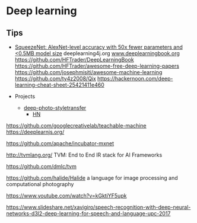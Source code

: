 # Deep learning

## Tips

* [SqueezeNet: AlexNet-level accuracy with 50x fewer parameters and <0.5MB model size](https://arxiv.org/abs/1602.07360)
deeplearning4j.org
www.deeplearningbook.org
https://github.com/HFTrader/DeepLearningBook
https://github.com/HFTrader/awesome-free-deep-learning-papers
https://github.com/josephmisiti/awesome-machine-learning
https://github.com/ty4z2008/Qix
https://hackernoon.com/deep-learning-cheat-sheet-25421411e460


* Projects
  * [deep-photo-styletransfer](https://github.com/luanfujun/deep-photo-styletransfer)
    * [HN](https://news.ycombinator.com/item?id=13958366)


https://github.com/googlecreativelab/teachable-machine
https://deeplearnjs.org/


https://github.com/apache/incubator-mxnet

http://tvmlang.org/
TVM: End to End IR stack for AI Frameworks

https://github.com/dmlc/tvm

https://github.com/halide/Halide
a language for image processing and computational photography

https://www.youtube.com/watch?v=kGktiYF5upk


https://www.slideshare.net/xavigiro/speech-recognition-with-deep-neural-networks-d3l2-deep-learning-for-speech-and-language-upc-2017
